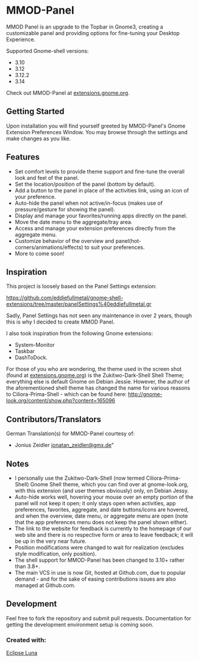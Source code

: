 # MMOD-Panel

MMOD Panel is an upgrade to the Topbar in Gnome3, creating a customizable panel and providing options for fine-tuning your Desktop Experience. 

Supported Gnome-shell versions:

 * 3.10
 * 3.12
 * 3.12.2
 * 3.14
 
Check out MMOD-Panel at [extensions.gnome.org](https://extensions.gnome.org/extension/898/mmod-panel).


## Getting Started

Upon installation you will find yourself greeted by MMOD-Panel's Gnome Extension Preferences Window.  You may browse through the settings and make changes as you like.


## Features

 * Set comfort levels to provide theme support and fine-tune the overall look and feel of the panel.
 * Set the location/position of the panel (bottom by default).
 * Add a button to the panel in place of the activities link, using an icon of your preference.
 * Auto-hide the panel when not active/in-focus (makes use of pressure/gesture for showing the panel).
 * Display and manage your favorites/running apps directly on the panel.
 * Move the date menu to the aggregate/tray area.
 * Access and manage your extension preferences directly from the aggregate menu.
 * Customize behavior of the overview and panel(hot-corners/animations/effects) to suit your preferences.
 * More to come soon!


## Inspiration

This project is loosely based on the Panel Settings extension:

https://github.com/eddiefullmetal/gnome-shell-extensions/tree/master/panelSettings%40eddiefullmetal.gr

Sadly, Panel Settings has not seen any maintenance in over 2 years, though this is why I decided to create MMOD Panel.

I also took inspiration from the following Gnome extensions: 
 * System-Monitor
 * Taskbar
 * DashToDock.

For those of you who are wondering, the theme used in the screen shot (found at [extensions.gnome.org](https://extensions.gnome.org/extension/898/mmod-panel)) is the Zukitwo-Dark-Shell Shell Theme; everything else is default Gnome on Debian Jessie. However, the author of the aforementioned shell theme has changed the name for various reasons to Ciliora-Prima-Shell - which can be found here:  http://gnome-look.org/content/show.php?content=165096


## Contributors/Translators

German Translation(s) for MMOD-Panel courtesy of:

 * Jonius Zeidler <jonatan_zeidler@gmx.de>"


## Notes

* I personally use the Zukitwo-Dark-Shell (now termed Ciliora-Prima-Shell) Gnome Shell theme, which you can find over at gnome-look.org, with this extension (and user themes obviously) only, on Debian Jessy.
* Auto-hide works well, hovering your mouse over an empty portion of the panel will not keep it open; it only stays open when activities, app preferences, favorites, aggregate, and date buttons/icons are hovered, and when the overview, date menu, or aggregate menu are open (note that the app preferences menu does not keep the panel shown either).
* The link to the website for feedback is currently to the homepage of our web site and there is no respective form or area to leave feedback; it will be up in the very near future.
* Position modifications were changed to wait for realization (excludes style modification, only position).
* The shell support for MMOD-Panel has been changed to 3.10+ rather than 3.8+.
* The main VCS in use is now Git, hosted at Github.com, due to popular demand - and for the sake of easing contributions issues are also managed at Github.com.


## Development

Feel free to fork the repository and submit pull requests.  Documentation for getting the development environment setup is coming soon.


### Created with:

[Eclipse Luna](https://www.eclipse.org/downloads/)
